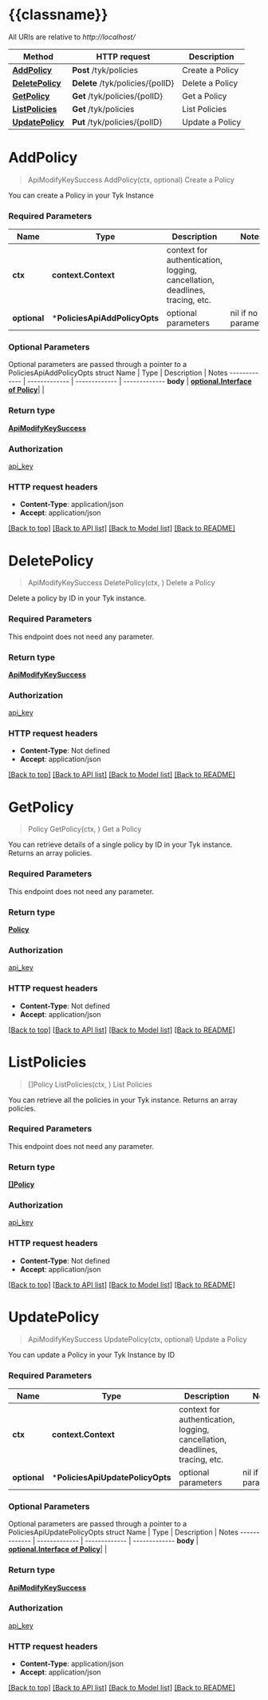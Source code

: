 # {{classname}}

All URIs are relative to *http://localhost/*

Method | HTTP request | Description
------------- | ------------- | -------------
[**AddPolicy**](PoliciesApi.md#AddPolicy) | **Post** /tyk/policies | Create a Policy
[**DeletePolicy**](PoliciesApi.md#DeletePolicy) | **Delete** /tyk/policies/{polID} | Delete a Policy
[**GetPolicy**](PoliciesApi.md#GetPolicy) | **Get** /tyk/policies/{polID} | Get a Policy
[**ListPolicies**](PoliciesApi.md#ListPolicies) | **Get** /tyk/policies | List Policies
[**UpdatePolicy**](PoliciesApi.md#UpdatePolicy) | **Put** /tyk/policies/{polID} | Update a Policy

# **AddPolicy**
> ApiModifyKeySuccess AddPolicy(ctx, optional)
Create a Policy

You can create a Policy in your Tyk Instance

### Required Parameters

Name | Type | Description  | Notes
------------- | ------------- | ------------- | -------------
 **ctx** | **context.Context** | context for authentication, logging, cancellation, deadlines, tracing, etc.
 **optional** | ***PoliciesApiAddPolicyOpts** | optional parameters | nil if no parameters

### Optional Parameters
Optional parameters are passed through a pointer to a PoliciesApiAddPolicyOpts struct
Name | Type | Description  | Notes
------------- | ------------- | ------------- | -------------
 **body** | [**optional.Interface of Policy**](Policy.md)|  | 

### Return type

[**ApiModifyKeySuccess**](apiModifyKeySuccess.md)

### Authorization

[api_key](../README.md#api_key)

### HTTP request headers

 - **Content-Type**: application/json
 - **Accept**: application/json

[[Back to top]](#) [[Back to API list]](../README.md#documentation-for-api-endpoints) [[Back to Model list]](../README.md#documentation-for-models) [[Back to README]](../README.md)

# **DeletePolicy**
> ApiModifyKeySuccess DeletePolicy(ctx, )
Delete a Policy

Delete a policy by ID in your Tyk instance.

### Required Parameters
This endpoint does not need any parameter.

### Return type

[**ApiModifyKeySuccess**](apiModifyKeySuccess.md)

### Authorization

[api_key](../README.md#api_key)

### HTTP request headers

 - **Content-Type**: Not defined
 - **Accept**: application/json

[[Back to top]](#) [[Back to API list]](../README.md#documentation-for-api-endpoints) [[Back to Model list]](../README.md#documentation-for-models) [[Back to README]](../README.md)

# **GetPolicy**
> Policy GetPolicy(ctx, )
Get a Policy

You can retrieve details of a single policy by ID in your Tyk instance. Returns an array policies.

### Required Parameters
This endpoint does not need any parameter.

### Return type

[**Policy**](Policy.md)

### Authorization

[api_key](../README.md#api_key)

### HTTP request headers

 - **Content-Type**: Not defined
 - **Accept**: application/json

[[Back to top]](#) [[Back to API list]](../README.md#documentation-for-api-endpoints) [[Back to Model list]](../README.md#documentation-for-models) [[Back to README]](../README.md)

# **ListPolicies**
> []Policy ListPolicies(ctx, )
List Policies

You can retrieve all the policies in your Tyk instance. Returns an array policies.

### Required Parameters
This endpoint does not need any parameter.

### Return type

[**[]Policy**](Policy.md)

### Authorization

[api_key](../README.md#api_key)

### HTTP request headers

 - **Content-Type**: Not defined
 - **Accept**: application/json

[[Back to top]](#) [[Back to API list]](../README.md#documentation-for-api-endpoints) [[Back to Model list]](../README.md#documentation-for-models) [[Back to README]](../README.md)

# **UpdatePolicy**
> ApiModifyKeySuccess UpdatePolicy(ctx, optional)
Update a Policy

You can update a Policy in your Tyk Instance by ID

### Required Parameters

Name | Type | Description  | Notes
------------- | ------------- | ------------- | -------------
 **ctx** | **context.Context** | context for authentication, logging, cancellation, deadlines, tracing, etc.
 **optional** | ***PoliciesApiUpdatePolicyOpts** | optional parameters | nil if no parameters

### Optional Parameters
Optional parameters are passed through a pointer to a PoliciesApiUpdatePolicyOpts struct
Name | Type | Description  | Notes
------------- | ------------- | ------------- | -------------
 **body** | [**optional.Interface of Policy**](Policy.md)|  | 

### Return type

[**ApiModifyKeySuccess**](apiModifyKeySuccess.md)

### Authorization

[api_key](../README.md#api_key)

### HTTP request headers

 - **Content-Type**: application/json
 - **Accept**: application/json

[[Back to top]](#) [[Back to API list]](../README.md#documentation-for-api-endpoints) [[Back to Model list]](../README.md#documentation-for-models) [[Back to README]](../README.md)

